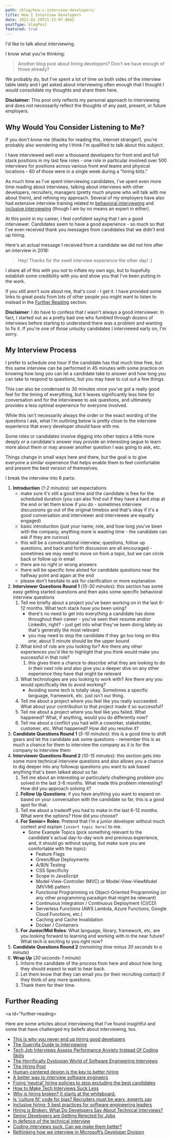 ```yaml
---
path: /blog/how-i-interview-developers/
title: How I Interview Developers
date: 2022-01-29T21:15:07.866Z
postType: blogPost
featured: true
---
```

I'd like to talk about interviewing.

I know what you're thinking:

> Another blog post about hiring developers? Don't we have enough of those already?

We probably do, but I've spent a lot of time on both sides of the interview table lately and I get asked about interviewing often enough that I thought I would consolidate my thoughts and share them here.

**Disclaimer**: This post only reflects my personal approach to interviewing and does not necessarily reflect the thoughts of any past, present, or future employers.

## Why Would You Consider Listening to Me?

If you don't know me (thanks for reading this, internet stranger!), you're probably also wondering why I think I'm qualified to talk about this subject.

I have interviewed well over a thousand developers for front end and full stack positions in my last few roles - one role in particular involved over 500 interviews for positions across various front end teams and physical locations - 60 of those were in a single week during a "hiring blitz."

As much time as I've spent interviewing candidates, I've spent even more time reading about interviews, talking about interviews with other developers, recruiters, managers (pretty much anyone who will talk with me about them), and refining my approach. Several of my employers have also had extensive interview training related to [behavioral interviewing](https://www.indeed.com/career-advice/interviewing/how-to-prepare-for-a-behavioral-interview) and [inclusive interviewing](https://www.linkedin.com/pulse/mega-blog-mini-guide-inclusive-recruitment-dana-kohava-segal/) (though I am by no means an expert in either).

At this point in my career, I feel confident saying that I am a good interviewer. Candidates seem to have a good experience - so much so that I've even received thank you messages from candidates that we didn't end up hiring.

Here's an actual message I received from a candidate we did not hire after an interview in 2018:

> Hey! Thanks for the swell interview experience the other day! :)

I share all of this with you not to inflate my own ego, but to hopefully establish some credibility with you and show you that I've been putting in the work.

If you still aren't sure about me, that's cool - I get it. I have provided some links to great posts from lots of other people you might want to listen to instead in the [Further Reading](#further-reading) section.

**Disclaimer**: I do have to confess that I wasn't always a good interviewer. In fact, I started out as a pretty bad one who fumbled through dozens of interviews before starting to understand there was a problem and wanting to fix it. If you're one of those unlucky candidates I interviewed early on, I'm sorry.

## My Interview Process

I prefer to schedule one hour if the candidate has that much time free, but this same interview can be performed in 45 minutes with some practice on knowing how long you can let a candidate take to answer and how long you can take to respond to questions, but you may have to cut out a few things.

This can also be condensed to 30 minutes once you've got a really good feel for the timing of everything, but it leaves significantly less time for conversation and for the interviewee to ask questions, and ultimately provides a less optimal experience for everyone involved.

While this isn't necessarily always the order or the exact wording of the questions I ask, what I'm outlining below is pretty close to the interview experience that every developer *should* have with me.

Some roles or candidates involve digging into other topics a little more deeply or a candidate's answer may provide an interesting segue to learn more about them or may answer another question I was going to ask, etc.

Things change in small ways here and there, but the goal is to give everyone a similar experience that helps enable them to feel comfortable and present the best version of themselves.

I break the interview into 6 parts:

1. **Introduction** (*1-2 minutes*): set expectations
	- make sure it's still a good time and the candidate is free for the scheduled duration (you can also find out if they have a hard stop at the end or let them know if you do - sometimes interview discussions go out of the original timebox and that's okay if it's a good conversation and interviewer and interviewee are equally engaged)
	- basic introduction (just your name, role, and how long you've been with the company; anything more is wasting time - the candidate can ask if they are curious) 
	- this will be a conversational interview; questions, follow up questions, and back and forth discussion are all encouraged - sometimes we may need to move on from a topic, but we can circle back or follow up in email
	- there are no right or wrong answers
	- there will be specific time aloted for candidate questions near the halfway point and again at the end
	- please don't hesitate to ask for clarification or more explanation
2. **Interviewer Questions Round 1** (*15-30 minutes*): this section has some easy getting started questions and then asks some specific behavioral interview questions
	1. Tell me briefly about a project you've been working on in the last 6-12 months. What tech stack have you been using?
		- there's no need to get into everything a candidate has done throughout their career - you've seen their resume and/or LinkedIn, right? - just get into what they've been doing lately as that's generally the most relevant
		- you may need to stop the candidate if they go too long on this one; about 5 minute should be the upper bound
	2. What kind of role are you looking for? Are there any other experiences you'd like to highlight that you think would make you successful in that role?
		1. this gives them a chance to describe what they are looking to do in their next role and also give you a deeper dive on any other experience they have that might be relevant
	3. What technologies are you looking to work with? Are there any you would specifically like to avoid working?
		- Avoiding some tech is totally okay. Sometimes a specific language, framework, etc. just isn't our thing.
	4. Tell me about a project where you feel like you really succeeded. What about your contribution to that project made it so successful?
	5. Tell me about a project where you feel like you failed. What happened? What, if anything, would you do differently now?
	6. Tell me about a conflict you had with a coworker, stakeholder, customer, etc. What happened? How did you resolve it?
3. **Candidate Questions Round 1** (*5-10 minutes*): this is a good time to shift gears and let the candidate ask some questions - remember this is as much a chance for them to interview the company as it is for the company to interview them
4. **Interviewer Questions Round 2** (*10-15 minutes*): this section gets into some more technical interview questions and also allows you a chance to dig deeper into any followup questions you want to ask based anything that's been talked about so far.
	1. Tell me about an interesting or particularly challenging problem you solved in the last 3-6 months. What made this problem interesting? How did you approach solving it?
	2. **Follow Up Questions**: if you have anything you want to expand on based on your conversation with the candidate so far, this is a good spot for that.
	3. Tell me about a tradeoff you had to make in the last 6-12 months. What were the options? How did you choose?
	4. **For Senior+ Roles**: Pretend that I'm a junior developer without much context and explain `[insert topic here]` to me.
		- Some Example Topics (pick something relevant to the candidate's actual day-to-day work and previous experience, and, it should go without saying, but make sure you are comfortable with the topic):
			- Feature Flags
			- Green/Blue Deployments
			- A/B/N Testing
			- CSS Specificity
			- Scope in JavaScript
			- Model-View-Controller (MVC) or Model-View-ViewModel (MVVM) pattern
			- Functional Programming vs Object-Oriented Programming (or any other programming paradigm that might be relevant)
			- Continuous Integration / Continuous Deployment (CI/CD)
			- Serverless Functions (AWS Lambda, Azure Functions, Google Cloud Functions, etc.)
			- Caching and Cache Invalidation
			- Docker / Containers
	5. **For Junior/Mid Roles**: What language, library, framework, etc. are you looking forward to learning and working with in the near future? What tech is exciting to you right now?
5. **Candidate Questions Round 2** (*remaining time minus 30 seconds to a minute*)
6. **Wrap Up** (*30 seconds-1 minute*)
	1. Inform the candidate of the process from here and about how long they should expect to wait to hear back.
	2. Let them know that they can email you (or their recruiting contact) if they think of any more questions.
	3. Thank them for their time.


## Further Reading
<a id="further-reading></a>

Here are some articles about interviewing that I've found insightful and some that have challenged my beliefs about interviewing, too.

-   [This is why you never end up hiring good developers](https://qz.com/258066/this-is-why-you-dont-hire-good-developers/)
-   [The Guerrilla Guide to Interviewing](https://www.joelonsoftware.com/2006/10/25/the-guerrilla-guide-to-interviewing-version-30/)
-   [Tech Job Interviews Assess Performance Anxiety Instead Of Coding Skills](https://fossbytes.com/tech-job-interview-assess-performance-anxiety-instead-of-coding-skills-report/)
-   [The Horrifically Dystopian World of Software Engineering Interviews](https://www.jarednelsen.dev/posts/The-horrifically-dystopian-world-of-software-engineering-interviews)
-   [The Hiring Post](https://sockpuppet.org/blog/2015/03/06/the-hiring-post/)
-   [Human-centered design is the key to better hiring](https://hiringsuccess.com/human-centered-design-is-the-key-to-better-hiring/)
-   [A better way to interview software engineers](https://fulcrum.lever.co/a-better-way-to-interview-software-engineers-fa9b5d2b5316)
-   [Fixing ‘neutral’ hiring policies to stop excluding the best candidates](https://leaddev.com/hiring-onboarding-retention/fixing-neutral-hiring-policies-stop-excluding-best-candidates)
-   [How to Make Tech Interviews Suck Less](https://thenewstack.io/how-to-make-tech-interviews-suck-less/)
-   [Why is hiring broken? It starts at the whiteboard.](https://www.freecodecamp.org/news/why-is-hiring-broken-it-starts-at-the-whiteboard-34b088e5a5db/)
-   [Is 'culture fit' code for bias? Recruiters must be wary, experts say](https://www.hrdive.com/news/is-culture-fit-code-for-bias-recruiters-must-be-wary-experts-say/507272/)
-   [Inclusive hiring: 5 best practices for software engineering leaders](https://karat.com/blog/post/inclusive-hiring-best-practices-for-software-engineering-leaders/)
-   [Hiring is Broken: What Do Developers Say About Technical Interviews?](https://par.nsf.gov/servlets/purl/10139106)
-   [Senior Developers are Getting Rejected for Jobs](https://glenmccallum.com/2019/05/14/senior-developers-rejected-jobs/)
-   [In defence of the technical interview](https://blog.plan99.net/in-defence-of-the-technical-interview-966f54a58927)
-   [Coding interviews suck. Can we make them better?](https://www.techrepublic.com/article/coding-interviews-are-terrible-can-we-make-them-better/)
-   [Rethinking how we interview in Microsoft’s Developer Division](https://medium.com/@Johnmont_67962/rethinking-how-we-interview-in-microsofts-developer-division-8f404cfd075a)
